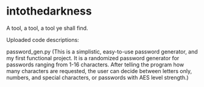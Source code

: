 # intothedarkness
A tool, a tool, a tool ye shall find.

Uploaded code descriptions:

password_gen.py (This is a simplistic, easy-to-use password generator, and my first functional project.  It is a randomized password generator for passwords ranging from 1-16 characters.  After telling the program how many characters are requested, the user can decide between letters only, numbers, and special characters, or passwords with AES level strength.)
